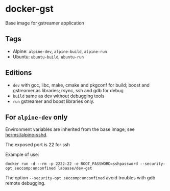# docker-gst
Base image for gstreamer application

## Tags
- Alpine: `alpine-dev`, `alpine-build`, `alpine-run`
- Ubuntu: `ubuntu-build`, `ubuntu-run`

## Editions
- `dev` with gcc, libc, make, cmake and pkgconf for build; boost and gstreamer as libraries; rsync, ssh and gdb for debug 
- `build` same as dev without debugging tools
- `run` gstreamer and boost libraries only.

## For `alpine-dev` only

Environment variables are inherited from the base image, see [hermsi/alpine-sshd](https://hub.docker.com/r/hermsi/alpine-sshd).

The exposed port is 22 for ssh 

Example of use:
```
docker run -d --rm -p 2222:22 -e ROOT_PASSWORD=sshpassword --security-opt seccomp:unconfined labasse/dev-gst
```
The option `--security-opt seccomp:unconfined` avoid troubles with gdb remote debugging.